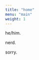 ```yaml
---
title: "home"
menu: "main"
weight: 1
---
```


he/him.

nerd.

sorry.


<a rel="me" href="https://hachyderm.io/@eggg"></a>
